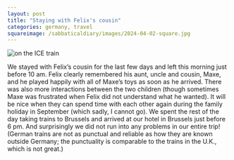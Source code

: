 ```yaml
---
layout: post
title: "Staying with Felix's cousin"
categories: germany, travel
squareimage: /sabbaticaldiary/images/2024-04-02-square.jpg
---
```

<img src="/sabbaticaldiary/images/2024-04-02.jpg" alt="on the ICE train" class="center">

We stayed with Felix’s cousin for the last few days and left this morning just before 10 am. Felix clearly remembered his aunt, uncle and cousin, Maxe, and he played happily with all of Maxe’s toys as soon as he arrived. There was also more interactions between the two children (though sometimes Maxe was frustrated when Felix did not understand what he wanted). It will be nice when they can spend time with each other again during the family holiday in September (which sadly, I cannot go). We spent the rest of the day taking trains to Brussels and arrived at our hotel in Brussels just before 6 pm. And surprisingly we did not run into any problems in our entire trip! (German trains are not as punctual and reliable as how they are known outside Germany; the punctuality is comparable to the trains in the U.K., which is not great.)
